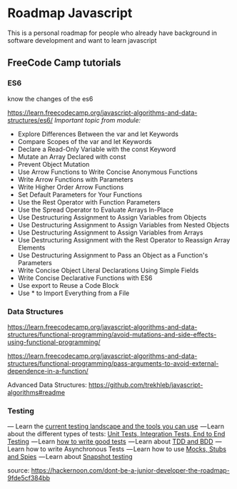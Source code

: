 # Roadmap Javascript

This is a personal roadmap for people who already have background in software development and want to learn javascript


## FreeCode Camp tutorials


### ES6
know the changes of the es6

https://learn.freecodecamp.org/javascript-algorithms-and-data-structures/es6/
*Important topic from module:*

- Explore Differences Between the var and let Keywords
- Compare Scopes of the var and let Keywords
- Declare a Read-Only Variable with the const Keyword
- Mutate an Array Declared with const
- Prevent Object Mutation
- Use Arrow Functions to Write Concise Anonymous Functions
- Write Arrow Functions with Parameters
- Write Higher Order Arrow Functions
- Set Default Parameters for Your Functions
- Use the Rest Operator with Function Parameters
- Use the Spread Operator to Evaluate Arrays In-Place
- Use Destructuring Assignment to Assign Variables from Objects
- Use Destructuring Assignment to Assign Variables from Nested Objects
- Use Destructuring Assignment to Assign Variables from Arrays
- Use Destructuring Assignment with the Rest Operator to Reassign Array Elements
- Use Destructuring Assignment to Pass an Object as a Function's Parameters
- Write Concise Object Literal Declarations Using Simple Fields
- Write Concise Declarative Functions with ES6
- Use export to Reuse a Code Block
- Use * to Import Everything from a File


### Data Structures 
https://learn.freecodecamp.org/javascript-algorithms-and-data-structures/functional-programming/avoid-mutations-and-side-effects-using-functional-programming/

https://learn.freecodecamp.org/javascript-algorithms-and-data-structures/functional-programming/pass-arguments-to-avoid-external-dependence-in-a-function/

Advanced Data Structures:
https://github.com/trekhleb/javascript-algorithms#readme

### Testing 

 — Learn the [current testing landscape and the tools you can use](https://medium.com/welldone-software/an-overview-of-javascript-testing-in-2018-f68950900bc3)
 — Learn about the different types of tests: [Unit Tests, Integration Tests, End to End Testing](https://www.youtube.com/watch?v=vqAaMVoKz1c)
 — Learn [how to write good tests](https://www.youtube.com/watch?v=Eu35xM76kKY)
 — Learn about [TDD and BDD](https://codeutopia.net/blog/2015/03/01/unit-testing-tdd-and-bdd/)
 — Learn how to write Asynchronous Tests
 — Learn how to use [Mocks, Stubs and Spies](https://www.youtube.com/watch?v=3PjdxjWK0F0&list=PL0zVEGEvSaeF_zoW9o66wa_UCNE3a7BEr&index=4)
 — Learn about [Snapshot testing](https://jestjs.io/docs/en/snapshot-testing.html)

source: https://hackernoon.com/dont-be-a-junior-developer-the-roadmap-9fde5cf384bb
